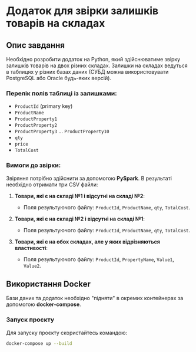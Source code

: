# Додаток для звірки залишків товарів на складах

## Опис завдання

Необхідно розробити додаток на Python, який здійснюватиме звірку залишків товарів на двох різних складах. Залишки на складах ведуться в таблицях у різних базах даних (СУБД можна використовувати PostgreSQL або Oracle будь-яких версій).

### Перелік полів таблиці із залишками:

- `ProductId` (primary key)
- `ProductName`
- `ProductProperty1`
- `ProductProperty2`
- `ProductProperty3` ... `ProductProperty10`
- `qty`
- `price`
- `TotalCost`

### Вимоги до звірки:

Звіряння потрібно здійснити за допомогою **PySpark**. В результаті необхідно отримати три CSV файли:

1. **Товари, які є на складі №1 і відсутні на складі №2**:
    - Поля результуючого файлу: `ProductId`, `ProductName`, `qty`, `TotalCost`.

2. **Товари, які є на складі №2 і відсутні на складі №1**:
    - Поля результуючого файлу: `ProductId`, `ProductName`, `qty`, `TotalCost`.

3. **Товари, які є на обох складах, але у яких відрізняються властивості**:
    - Поля результуючого файлу: `ProductId`, `PropertyName`, `Value1`, `Value2`.

## Використання Docker

Бази даних та додаток необхідно "підняти" в окремих контейнерах за допомогою **docker-compose**.

### Запуск проєкту

Для запуску проєкту скористайтесь командою:

```bash
docker-compose up --build

